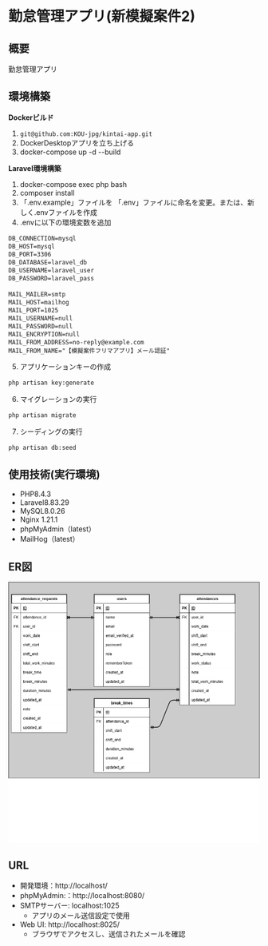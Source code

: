 # 勤怠管理アプリ(新模擬案件2)

## 概要
勤怠管理アプリ

## 環境構築
**Dockerビルド**
1. `git@github.com:KOU-jpg/kintai-app.git`
2. DockerDesktopアプリを立ち上げる
3. docker-compose up -d --build

**Laravel環境構築**

1. docker-compose exec php bash
2. composer install
3. 「.env.example」ファイルを 「.env」ファイルに命名を変更。または、新しく.envファイルを作成
4. .envに以下の環境変数を追加
``` text
DB_CONNECTION=mysql
DB_HOST=mysql
DB_PORT=3306
DB_DATABASE=laravel_db
DB_USERNAME=laravel_user
DB_PASSWORD=laravel_pass

MAIL_MAILER=smtp
MAIL_HOST=mailhog
MAIL_PORT=1025
MAIL_USERNAME=null
MAIL_PASSWORD=null
MAIL_ENCRYPTION=null
MAIL_FROM_ADDRESS=no-reply@example.com
MAIL_FROM_NAME="【模擬案件フリマアプリ】メール認証"
```

5. アプリケーションキーの作成
``` bash
php artisan key:generate
```

6. マイグレーションの実行
``` bash
php artisan migrate
```

7. シーディングの実行
``` bash
php artisan db:seed
```


## 使用技術(実行環境)
- PHP8.4.3
- Laravel8.83.29
- MySQL8.0.26
- Nginx 1.21.1
- phpMyAdmin（latest）
- MailHog（latest）

## ER図
![alt](ER.png)

## URL
- 開発環境：http://localhost/
- phpMyAdmin:：http://localhost:8080/
- SMTPサーバー: localhost:1025
    - アプリのメール送信設定で使用
- Web UI: http://localhost:8025/
    - ブラウザでアクセスし、送信されたメールを確認
